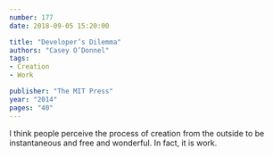 ```yaml
---
number: 177
date: 2018-09-05 15:20:00

title: "Developer’s Dilemma"
authors: "Casey O’Donnel"
tags:
- Creation
- Work

publisher: "The MIT Press"
year: "2014"
pages: "40"
---
```


I think people perceive the process of creation from the outside to be instantaneous and free and wonderful. In fact, it is work.
